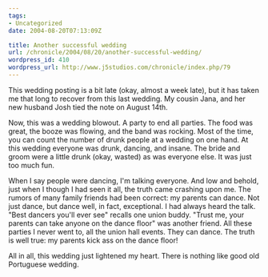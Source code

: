 ```yaml
---
tags:
- Uncategorized
date: 2004-08-20T07:13:09Z

title: Another successful wedding
url: /chronicle/2004/08/20/another-successful-wedding/
wordpress_id: 410
wordpress_url: http://www.j5studios.com/chronicle/index.php/79
---
```


This wedding posting is a bit late (okay, almost a week late), but it has taken me that long to recover from this last wedding.  My cousin Jana, and her new husband Josh tied the note on August 14th.


Now, this was a wedding blowout.  A party to end all parties.  The food was great, the booze was flowing, and the band was rocking.  Most of the time, you can count the number of drunk people at a wedding on one hand.  At this wedding everyone was drunk, dancing, and insane.  The bride and groom were a little drunk (okay, wasted) as was everyone else.  It was just too much fun.


When I say people were dancing, I'm talking everyone.  And low and behold, just when I though I had seen it all, the truth came crashing upon me.  The rumors of many family friends had been correct: my parents can dance.  Not just dance, but dance well, in fact, exceptional.  I had always heard the talk. "Best dancers you'll ever see" recalls one union buddy. "Trust me, your parents can take anyone on the dance floor" was another friend.  All these parties I never went to, all the union hall events.  They can dance.  The truth is well true: my parents kick ass on the dance floor!


All in all, this wedding just lightened my heart. There is nothing like good old Portuguese wedding.

